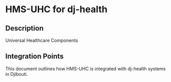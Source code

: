 # HMS-UHC for dj-health

## Description

Universal Healthcare Components

## Integration Points

This document outlines how HMS-UHC is integrated with dj-health systems in Djibouti.
